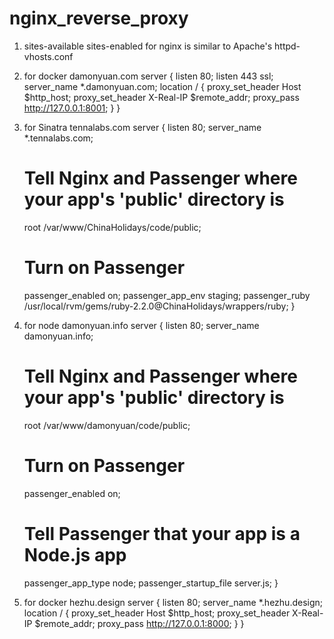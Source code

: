 nginx_reverse_proxy
===================

1. sites-available sites-enabled for nginx is similar to Apache's httpd-vhosts.conf

2. for docker damonyuan.com
server {
    listen 80;
    listen 443 ssl;
    server_name *.damonyuan.com;
    location / {
        proxy_set_header Host $http_host;
        proxy_set_header X-Real-IP $remote_addr;
        proxy_pass         http://127.0.0.1:8001;
    }
}

3. for Sinatra tennalabs.com
server {
    listen 80;
    server_name *.tennalabs.com;

    # Tell Nginx and Passenger where your app's 'public' directory is
    root /var/www/ChinaHolidays/code/public;

    # Turn on Passenger
    passenger_enabled on;
    passenger_app_env staging;
    passenger_ruby /usr/local/rvm/gems/ruby-2.2.0@ChinaHolidays/wrappers/ruby;
}

4. for node damonyuan.info 
server {
    listen 80;
    server_name damonyuan.info;

    # Tell Nginx and Passenger where your app's 'public' directory is
    root /var/www/damonyuan/code/public;

    # Turn on Passenger
    passenger_enabled on;
    # Tell Passenger that your app is a Node.js app
    passenger_app_type node;
    passenger_startup_file server.js;
}

5. for docker hezhu.design 
server {
    listen 80;
    server_name *.hezhu.design;
    location / {
        proxy_set_header Host $http_host;
        proxy_set_header X-Real-IP $remote_addr;
        proxy_pass         http://127.0.0.1:8000;
    }
}